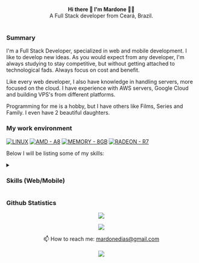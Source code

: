 <p align="center">
<strong> Hi there 👋 I'm Mardone 👨‍💻</strong> <br>
A Full Stack developer from Ceará, Brazil. <br><br>
</p>

<!--

BOTÕES: https://github.com/alexandresanlim/Badges4-README.md-Profile
BOTÕES GENÉRICOS: https://michaelcurrin.github.io/badge-generator/#/generic
[![????]()](#)

-->

### Summary
I'm a Full Stack Developer, specialized in web and mobile development. I like to develop new ideas. As you would expect from any developer, I'm always studying to stay competitive, but without getting attached to technological fads. Always focus on cost and benefit.

Like every web developer, I also have knowledge in handling servers, more focused on the cloud. I have experience with AWS servers, Google Cloud and building VPS's from different platforms.

Programming for me is a hobby, but I have others like Films, Series and Family. I even have 2 beautiful daughters.

### My work environment

[![LINUX](https://img.shields.io/badge/Linux-FCC624?style=for-the-badge&logo=linux&logoColor=black)](#)
[![AMD - A8](https://img.shields.io/badge/AMD-A8-2ea44f?style=for-the-badge)](#)
[![MEMORY - 8GB](https://img.shields.io/badge/MEMORY-8GB-2ea44f?style=for-the-badge)](#)
[![RADEON - R7](https://img.shields.io/badge/RADEON-R7-2ea44f?style=for-the-badge)](#)

Below I will be listing some of my skills:

<details>
  <summary><h3> Skills (Web/Mobile)</h3></summary>
  <p>In recent years I have specialized in Web/Mobile development. I've used several languages and frameworks. And I arrived at the set of technologies that serve most  web and mobile scenarios.</p>
  <p>Besides web/mobile I also have knowledge of technologies for desktop development. Java, C#, MySql and etc.</p>
  
  ### Languages
  <p>Javascript is the base language because I can use it both on the client and on the server. And not only that, javascript is the only language that can be executed by the web browser.</p>
  
  [![Javascript](https://img.shields.io/badge/JavaScript-323330?style=for-the-badge&logo=javascript&logoColor=F7DF1E)](#)
  [![Typescript](https://img.shields.io/badge/TypeScript-007ACC?style=for-the-badge&logo=typescript&logoColor=white)](#)
  [![Dart](https://img.shields.io/badge/Dart-0175C2?style=for-the-badge&logo=dart&logoColor=white)](#)
  [![Python](https://img.shields.io/badge/Python-FFD43B?style=for-the-badge&logo=python&logoColor=blue)](#)
  [![JSON](https://img.shields.io/badge/json-5E5C5C?style=for-the-badge&logo=json&logoColor=white)](#)
  [![PUG](https://img.shields.io/badge/Pug-E3C29B?style=for-the-badge&logo=pug&logoColor=black)](#)
  [![HTML](https://img.shields.io/badge/HTML5-E34F26?style=for-the-badge&logo=html5&logoColor=white)](#)
  [![CSS](https://img.shields.io/badge/CSS3-1572B6?style=for-the-badge&logo=css3&logoColor=white)](#)  
  
  ### Databases
  [![CouchDB](https://img.shields.io/badge/Couchbase-EA2328?style=for-the-badge&logo=couchbase&logoColor=white)](#)
  [![REDIS](https://img.shields.io/badge/redis-%23DD0031.svg?&style=for-the-badge&logo=redis&logoColor=white)](#)
  [![SQLITE](https://img.shields.io/badge/SQLite-07405E?style=for-the-badge&logo=sqlite&logoColor=white)](#)

  ### Client Side
  [![Vite](https://img.shields.io/badge/Vite-B73BFE?style=for-the-badge&logo=vite&logoColor=FFD62E)](#) 
  [![VueJs](https://img.shields.io/badge/Vue.js-35495E?style=for-the-badge&logo=vuedotjs&logoColor=4FC08D)](#)
  [![Vuetify](https://img.shields.io/badge/Vuetify-1867C0?style=for-the-badge&logo=vuetify&logoColor=white)](#)

  ### Server Side
  [![NodeJs](https://img.shields.io/badge/Node.js-339933?style=for-the-badge&logo=nodedotjs&logoColor=white)](#) 
  [![Express](https://img.shields.io/badge/Express.js-000000?style=for-the-badge&logo=express&logoColor=white)](#)
  [![RabbitMQ](https://img.shields.io/badge/rabbitmq-%23FF6600.svg?&style=for-the-badge&logo=rabbitmq&logoColor=white)](#)
  
  ### 📱 Mobile
  [![Flutter](https://img.shields.io/badge/Flutter-02569B?style=for-the-badge&logo=flutter&logoColor=white)](#)
  
  ### 💻 Infraestruture
  [![Debian](https://img.shields.io/badge/Debian-A81D33?style=for-the-badge&logo=debian&logoColor=white)](#)
  [![Docker](https://img.shields.io/badge/Docker-2CA5E0?style=for-the-badge&logo=docker&logoColor=white )](#) 
  [![Github](https://img.shields.io/badge/GitHub-100000?style=for-the-badge&logo=github&logoColor=white)](#)
  [![Github Actions](https://img.shields.io/badge/GitHub_Actions-2088FF?style=for-the-badge&logo=github-actions&logoColor=white)](#)  
  
  ### 👨‍💻 IDE
  [![VsCode](https://img.shields.io/badge/Visual_Studio_Code-0078D4?style=for-the-badge&logo=visual%20studio%20code&logoColor=white)](#)

  ### 📃 Documentation
  [![Swagger](https://img.shields.io/badge/Swagger-85EA2D?style=for-the-badge&logo=Swagger&logoColor=white)](#) 

  ### 🎨 Design
  <p>Even today with the great advancement in UI frameworks, there is still a need to create graphic design. For example, the visual identity of the brand.
    For this I have knowledge in the main graphic editing tools on the market</p>
  
  [![Photoshop](https://img.shields.io/badge/Adobe%20Photoshop-31A8FF?style=for-the-badge&logo=Adobe%20Photoshop&logoColor=black)](#)
  [![Ilustrator](https://img.shields.io/badge/Adobe%20Illustrator-FF9A00?style=for-the-badge&logo=adobe%20illustrator&logoColor=white)](#)
  [![Gimp](https://img.shields.io/badge/gimp-5C5543?style=for-the-badge&logo=gimp&logoColor=white)](#)
  [![inkscape](https://img.shields.io/badge/Inkscape-000000?style=for-the-badge&logo=Inkscape&logoColor=white)](#)
  
</details>

<!-- <details>
  <summary><h3> Skills (Desktop)</h3></summary>
  <p>soon</p>
</details> -->

### Github Statistics

<p align="center">
  <img src="https://github-readme-stats.vercel.app/api?username=mardonedias&show_icons=true"/>
</p>

<p align="center">
  <img src="https://github-profile-summary-cards.vercel.app/api/cards/profile-details?username=mardonedias&theme=vue"/>
</p>

<p align="center">
  📫 How to reach me: <a href="mailto:mardonedias@gmail.com">mardonedias@gmail.com</a> <br><br>
  <img src="https://komarev.com/ghpvc/?username=mardonedias&color=green&flat-square&label=PROFILE+VIEWS"/> <br>
</p>

<!--
[![willianrod's wakatime stats](https://github-readme-stats.vercel.app/api/wakatime?username=mardonedias)](https://github.com/anuraghazra/github-readme-stats)

**mardonedias/mardonedias** is a ✨ _special_ ✨ repository because its `README.md` (this file) appears on your GitHub profile.

Here are some ideas to get you started:

- 🌱 I’m currently learning ...
- 👯 I’m looking to collaborate on ...
- 🤔 I’m looking for help with ...
- 💬 Ask me about ...
- 📫 How to reach me: ...
- 😄 Pronouns: ...
- ⚡ Fun fact: ...
-->
